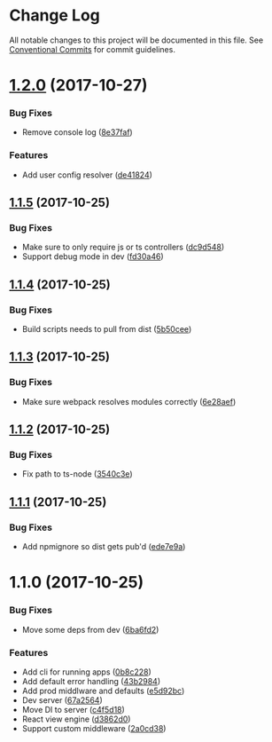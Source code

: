 # Change Log

All notable changes to this project will be documented in this file.
See [Conventional Commits](https://conventionalcommits.org) for commit guidelines.

<a name="1.2.0"></a>
# [1.2.0](https://github.com/lonelyplanet/travel-agent/compare/@lonelyplanet/travel-agent@1.1.5...@lonelyplanet/travel-agent@1.2.0) (2017-10-27)


### Bug Fixes

* Remove console log ([8e37faf](https://github.com/lonelyplanet/travel-agent/commit/8e37faf))


### Features

* Add user config resolver ([de41824](https://github.com/lonelyplanet/travel-agent/commit/de41824))




<a name="1.1.5"></a>
## [1.1.5](https://github.com/lonelyplanet/travel-agent/compare/@lonelyplanet/travel-agent@1.1.4...@lonelyplanet/travel-agent@1.1.5) (2017-10-25)


### Bug Fixes

* Make sure to only require js or ts controllers ([dc9d548](https://github.com/lonelyplanet/travel-agent/commit/dc9d548))
* Support debug mode in dev ([fd30a46](https://github.com/lonelyplanet/travel-agent/commit/fd30a46))




<a name="1.1.4"></a>
## [1.1.4](https://github.com/lonelyplanet/travel-agent/compare/@lonelyplanet/travel-agent@1.1.3...@lonelyplanet/travel-agent@1.1.4) (2017-10-25)


### Bug Fixes

* Build scripts needs to pull from dist ([5b50cee](https://github.com/lonelyplanet/travel-agent/commit/5b50cee))




<a name="1.1.3"></a>
## [1.1.3](https://github.com/lonelyplanet/travel-agent/compare/@lonelyplanet/travel-agent@1.1.2...@lonelyplanet/travel-agent@1.1.3) (2017-10-25)


### Bug Fixes

* Make sure webpack resolves modules correctly ([6e28aef](https://github.com/lonelyplanet/travel-agent/commit/6e28aef))




<a name="1.1.2"></a>
## [1.1.2](https://github.com/lonelyplanet/travel-agent/compare/@lonelyplanet/travel-agent@1.1.1...@lonelyplanet/travel-agent@1.1.2) (2017-10-25)


### Bug Fixes

* Fix path to ts-node ([3540c3e](https://github.com/lonelyplanet/travel-agent/commit/3540c3e))




<a name="1.1.1"></a>
## [1.1.1](https://github.com/lonelyplanet/travel-agent/compare/@lonelyplanet/travel-agent@1.1.0...@lonelyplanet/travel-agent@1.1.1) (2017-10-25)


### Bug Fixes

* Add npmignore so dist gets pub'd ([ede7e9a](https://github.com/lonelyplanet/travel-agent/commit/ede7e9a))




<a name="1.1.0"></a>
# 1.1.0 (2017-10-25)


### Bug Fixes

* Move some deps from dev ([6ba6fd2](https://github.com/lonelyplanet/travel-agent/commit/6ba6fd2))


### Features

* Add cli for running apps ([0b8c228](https://github.com/lonelyplanet/travel-agent/commit/0b8c228))
* Add default error handling ([43b2984](https://github.com/lonelyplanet/travel-agent/commit/43b2984))
* Add prod middlware and defaults ([e5d92bc](https://github.com/lonelyplanet/travel-agent/commit/e5d92bc))
* Dev server ([67a2564](https://github.com/lonelyplanet/travel-agent/commit/67a2564))
* Move DI to server ([c4f5d18](https://github.com/lonelyplanet/travel-agent/commit/c4f5d18))
* React view engine ([d3862d0](https://github.com/lonelyplanet/travel-agent/commit/d3862d0))
* Support custom middleware ([2a0cd38](https://github.com/lonelyplanet/travel-agent/commit/2a0cd38))
